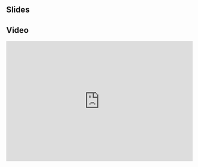 ## Slides

<script async class="speakerdeck-embed" data-id="5ecf328059d301309a5812313926f5f6" data-ratio="1.77777777777778" src="//speakerdeck.com/assets/embed.js"></script>

## Video

<iframe src="http://player.vimeo.com/video/59783127" width="500" height="322" frameborder="0" webkitAllowFullScreen mozallowfullscreen allowFullScreen></iframe>
